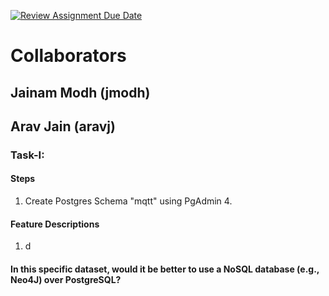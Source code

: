 [![Review Assignment Due Date](https://classroom.github.com/assets/deadline-readme-button-22041afd0340ce965d47ae6ef1cefeee28c7c493a6346c4f15d667ab976d596c.svg)](https://classroom.github.com/a/aT5nFo9g)

# Collaborators
## Jainam Modh (jmodh)
## Arav Jain (aravj)

### Task-I:
#### Steps
1. Create Postgres Schema "mqtt" using PgAdmin 4.
#### Feature Descriptions
1. d

#### In this specific dataset, would it be better to use a NoSQL database (e.g., Neo4J) over PostgreSQL?

